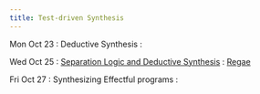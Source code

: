 ```yaml
---
title: Test-driven Synthesis
---
```


Mon Oct 23
: Deductive Synthesis
  : []()

Wed Oct 25
: [Separation Logic and Deductive Synthesis](../lectures/lecture27-sl.pdf)
  : [Regae](https://glassmanlab.seas.harvard.edu/papers/ips_augex_uist20.pdf)

Fri Oct 27
: Synthesizing Effectful programs
  : []()

<!-- Synthesis with Abstract Interpretation -->
